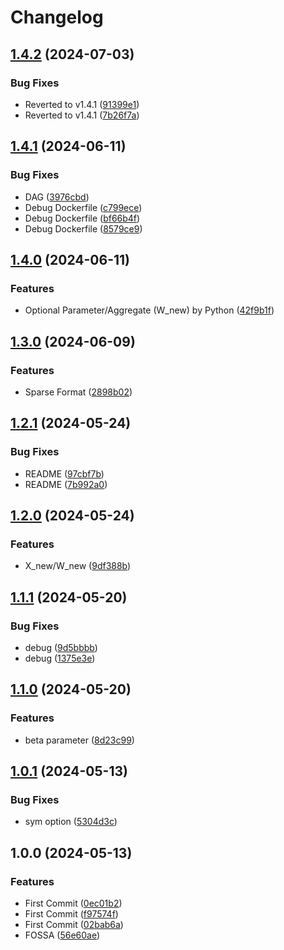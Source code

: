 # Changelog

## [1.4.2](https://github.com/chiba-ai-med/SBSMTFCV/compare/v1.4.1...v1.4.2) (2024-07-03)


### Bug Fixes

* Reverted to v1.4.1 ([91399e1](https://github.com/chiba-ai-med/SBSMTFCV/commit/91399e1c0d30cd28da89286228fa4dcbf45ae2ee))
* Reverted to v1.4.1 ([7b26f7a](https://github.com/chiba-ai-med/SBSMTFCV/commit/7b26f7a206e27459a926b1a1e7a47e0ec459f878))

## [1.4.1](https://github.com/chiba-ai-med/SBSMTFCV/compare/v1.4.0...v1.4.1) (2024-06-11)


### Bug Fixes

* DAG ([3976cbd](https://github.com/chiba-ai-med/SBSMTFCV/commit/3976cbd4f8f2ddb1d43ae9e87dfc4e4dfee5734c))
* Debug Dockerfile ([c799ece](https://github.com/chiba-ai-med/SBSMTFCV/commit/c799ecee96053d3810357a9e9aca12fb4afbb1e4))
* Debug Dockerfile ([bf66b4f](https://github.com/chiba-ai-med/SBSMTFCV/commit/bf66b4f58656ab1b379c19ec7dbff53ba2864bc2))
* Debug Dockerfile ([8579ce9](https://github.com/chiba-ai-med/SBSMTFCV/commit/8579ce9b99983dc315b52715409a7ffa3b6de3c8))

## [1.4.0](https://github.com/chiba-ai-med/SBSMTFCV/compare/v1.3.0...v1.4.0) (2024-06-11)


### Features

* Optional Parameter/Aggregate (W_new) by Python ([42f9b1f](https://github.com/chiba-ai-med/SBSMTFCV/commit/42f9b1f2361151b2b61eb7221d3c62bf5732b207))

## [1.3.0](https://github.com/chiba-ai-med/SBSMTFCV/compare/v1.2.1...v1.3.0) (2024-06-09)


### Features

* Sparse Format ([2898b02](https://github.com/chiba-ai-med/SBSMTFCV/commit/2898b0257c66bc1aec01a5629d815ccbd523f862))

## [1.2.1](https://github.com/chiba-ai-med/SBSMTFCV/compare/v1.2.0...v1.2.1) (2024-05-24)


### Bug Fixes

* README ([97cbf7b](https://github.com/chiba-ai-med/SBSMTFCV/commit/97cbf7bbd759123ffe90a35618430e21bca08306))
* README ([7b992a0](https://github.com/chiba-ai-med/SBSMTFCV/commit/7b992a07345287e631aee2cffb13063633dd6b20))

## [1.2.0](https://github.com/chiba-ai-med/SBSMTFCV/compare/v1.1.1...v1.2.0) (2024-05-24)


### Features

* X_new/W_new ([9df388b](https://github.com/chiba-ai-med/SBSMTFCV/commit/9df388ba7c3c33273e2de5efe9ce63124175118e))

## [1.1.1](https://github.com/chiba-ai-med/SBSMTFCV/compare/v1.1.0...v1.1.1) (2024-05-20)


### Bug Fixes

* debug ([9d5bbbb](https://github.com/chiba-ai-med/SBSMTFCV/commit/9d5bbbb90217faa83d42ea2ce52da316f0dd53f4))
* debug ([1375e3e](https://github.com/chiba-ai-med/SBSMTFCV/commit/1375e3ee16a859efe4586f602ab4226ee4f4ca40))

## [1.1.0](https://github.com/chiba-ai-med/SBSMTFCV/compare/v1.0.1...v1.1.0) (2024-05-20)


### Features

* beta parameter ([8d23c99](https://github.com/chiba-ai-med/SBSMTFCV/commit/8d23c99e863e31dcceced3fbec2740e5f607f6b4))

## [1.0.1](https://github.com/chiba-ai-med/SBSMTFCV/compare/v1.0.0...v1.0.1) (2024-05-13)


### Bug Fixes

* sym option ([5304d3c](https://github.com/chiba-ai-med/SBSMTFCV/commit/5304d3cc2779b51dc11ec0080e00267f773df12c))

## 1.0.0 (2024-05-13)


### Features

* First Commit ([0ec01b2](https://github.com/chiba-ai-med/SBSMTFCV/commit/0ec01b2ecc8ee0663883ca2b9b3607629f67d2b7))
* First Commit ([f97574f](https://github.com/chiba-ai-med/SBSMTFCV/commit/f97574f6fcdab1d146c37cc9122283cc67f7a803))
* First Commit ([02bab6a](https://github.com/chiba-ai-med/SBSMTFCV/commit/02bab6a1ece23cc033bf562c6fda994068f0d83f))
* FOSSA ([56e60ae](https://github.com/chiba-ai-med/SBSMTFCV/commit/56e60ae3484398c5869940d25c91cb29e0fa9127))
